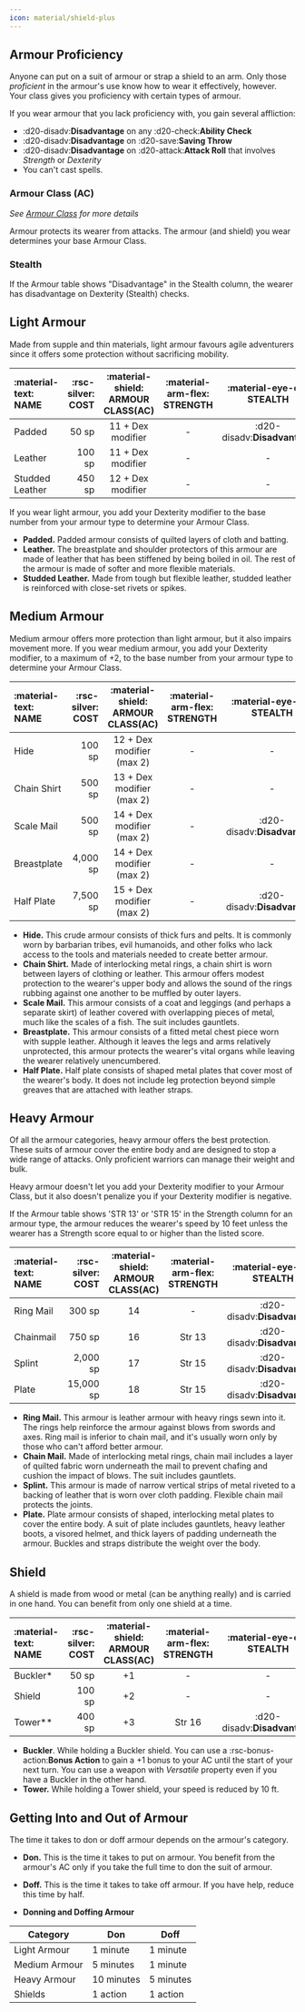 ```yaml
---
icon: material/shield-plus
---
```


## Armour Proficiency

Anyone can put on a suit of armour or strap a shield to an arm. Only those *proficient* in the armour's use know how to wear it effectively, however. Your class gives you proficiency with certain types of armour. 

If you wear armour that you lack proficiency with, you gain several affliction: 

- :d20-disadv:**Disadvantage** on any :d20-check:**Ability Check**
- :d20-disadv:**Disadvantage** on :d20-save:**Saving Throw**
- :d20-disadv:**Disadvantage** on :d20-attack:**Attack Roll** that involves *Strength* or *Dexterity*
- You can't cast spells.

### Armour Class (AC)

*See [Armour Class](./index.md#what-is-armour-class-ac) for more details*

Armour protects its wearer from attacks. The armour (and shield) you wear determines your base Armour Class.

### **Stealth**

If the Armour table shows "Disadvantage" in the Stealth column, the wearer has disadvantage on Dexterity (Stealth) checks.

## Light Armour

Made from supple and thin materials, light armour favours agile adventurers since it offers some protection without sacrificing mobility. 

| :material-text: **NAME** | :rsc-silver: **COST** |  :material-shield: **ARMOUR CLASS(AC)** | :material-arm-flex: **STRENGTH** | :material-eye-off: **STEALTH** |
| :-- | --: | :-: | :-: | :-: |
| Padded | 50 sp | 11 + Dex modifier | - | :d20-disadv:**Disadvantage** |
| Leather | 100 sp | 11 + Dex modifier | - | - |
| Studded Leather | 450 sp | 12 + Dex modifier | - | - |

If you wear light armour, you add your Dexterity modifier to the base number from your armour type to determine your Armour Class.

- **Padded.** Padded armour consists of quilted layers of cloth and batting.
- **Leather.** The breastplate and shoulder protectors of this armour are made of leather that has been stiffened by being boiled in oil. The rest of the armour is made of softer and more flexible materials.
- **Studded Leather.** Made from tough but flexible leather, studded leather is reinforced with close-set rivets or spikes.

## Medium Armour

Medium armour offers more protection than light armour, but it also impairs movement more. If you wear medium armour, you add your Dexterity modifier, to a maximum of +2, to the base number from your armour type to determine your Armour Class.

| :material-text: **NAME** | :rsc-silver: **COST** |  :material-shield: **ARMOUR CLASS(AC)** | :material-arm-flex: **STRENGTH** | :material-eye-off: **STEALTH** |
| :-- | --: | :-: | :-: | :-: |
| Hide | 100 sp | 12 + Dex modifier (max 2) | - | - |
| Chain Shirt | 500 sp | 13 + Dex modifier (max 2) | - | - |
| Scale Mail | 500 sp | 14 + Dex modifier (max 2) | - | :d20-disadv:**Disadvantage** |
| Breastplate | 4,000 sp | 14 + Dex modifier (max 2) | - | - |
| Half Plate | 7,500 sp | 15 + Dex modifier (max 2) | - | :d20-disadv:**Disadvantage** |

- **Hid⁠e.** This crude armour consists of thick furs and pelts. It is commonly worn by barbarian tribes, evil humanoids, and other folks who lack access to the tools and materials needed to create better armour.
- **Chain⁠ Shirt.** Made of interlocking metal rings, a chain shirt is worn between layers of clothing or leather. This armour offers modest protection to the wearer's upper body and allows the sound of the rings rubbing against one another to be muffled by outer layers.
- **Scale M⁠ail.** This armour consists of a coat and leggings (and perhaps a separate skirt) of leather covered with overlapping pieces of metal, much like the scales of a fish. The suit includes gauntlets.
- **Breastp⁠late.** This armour consists of a fitted metal chest piece worn with supple leather. Although it leaves the legs and arms relatively unprotected, this armour protects the wearer's vital organs while leaving the wearer relatively unencumbered.
- **Half⁠ Plate.** Half plate consists of shaped metal plates that cover most of the wearer's body. It does not include leg protection beyond simple greaves that are attached with leather straps.

## Heavy Armour

Of all the armour categories, heavy armour offers the best protection. These suits of armour cover the entire body and are designed to stop a wide range of attacks. Only proficient warriors can manage their weight and bulk.

Heavy armour doesn't let you add your Dexterity modifier to your Armour Class, but it also doesn't penalize you if your Dexterity modifier is negative.

If the Armour table shows 'STR 13' or 'STR 15' in the Strength column for an armour type, the armour reduces the wearer's speed by 10 feet unless the wearer has a Strength score equal to or higher than the listed score.

| :material-text: **NAME** | :rsc-silver: **COST** |  :material-shield: **ARMOUR CLASS(AC)** | :material-arm-flex: **STRENGTH** | :material-eye-off: **STEALTH** |
| :-- | --: | :-: | :-: | :-: |
| Ring Mail | 300 sp | 14 | - | :d20-disadv:**Disadvantage** |
| Chainmail | 750 sp | 16 | Str 13 | :d20-disadv:**Disadvantage** |
| Splint | 2,000 sp | 17 | Str 15 | :d20-disadv:**Disadvantage** |
| Plate | 15,000 sp | 18 | Str 15 | :d20-disadv:**Disadvantage** |

- **Ring⁠ Mail.** This armour is leather armour with heavy rings sewn into it. The rings help reinforce the armour against blows from swords and axes. Ring mail is inferior to chain mail, and it's usually worn only by those who can't afford better armour.
- **Chain⁠ Mail.** Made of interlocking metal rings, chain mail includes a layer of quilted fabric worn underneath the mail to prevent chafing and cushion the impact of blows. The suit includes gauntlets.
- **Splint.** This armour is made of narrow vertical strips of metal riveted to a backing of leather that is worn over cloth padding. Flexible chain mail protects the joints.
- **Plate.** Plate armour consists of shaped, interlocking metal plates to cover the entire body. A suit of plate includes gauntlets, heavy leather boots, a visored helmet, and thick layers of padding underneath the armour. Buckles and straps distribute the weight over the body.

## Shield

A shield is made from wood or metal (can be anything really) and is carried in one hand. You can benefit from only one shield at a time.

| :material-text: **NAME** | :rsc-silver: **COST** |  :material-shield: **ARMOUR CLASS(AC)** | :material-arm-flex: **STRENGTH** | :material-eye-off: **STEALTH** |
| :-- | --: | :-: | :-: | :-: |
| Buckler* | 50 sp | +1 | - | - |
| Shield | 100 sp | +2 | - | - |
| Tower** | 400 sp | +3 | Str 16 | :d20-disadv:**Disadvantage** |

- **Buckler**. While holding a Buckler shield. You can use a :rsc-bonus-action:**Bonus Action** to gain a +1 bonus to your AC until the start of your next turn. You can use a weapon with *Versatile* property even if you have a Buckler in the other hand.
- **Tower.** While holding a Tower shield, your speed is reduced by 10 ft.

## Getting Into and Out of Armour

The time it takes to don or doff armour depends on the armour's category.

- **Don.** This is the time it takes to put on armour. You benefit from the armour's AC only if you take the full time to don the suit of armour.

- **Doff.** This is the time it takes to take off armour. If you have help, reduce this time by half.

- **Donning and Doffing Armour**

| Category | Don | Doff |
| --- | --- | --- |
| Light Armour | 1 minute | 1 minute |
| Medium Armour | 5 minutes | 1 minute |
| Heavy Armour | 10 minutes | 5 minutes |
| Shields | 1 action | 1 action |

